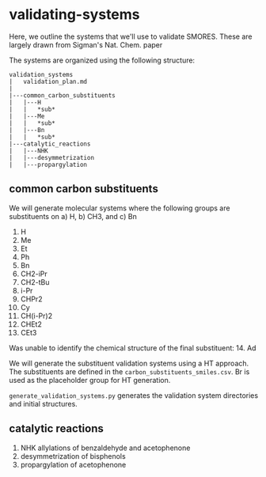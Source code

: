 # validating-systems
Here, we outline the systems that we'll use to validate SMORES.
These are largely drawn from Sigman's Nat. Chem. paper

The systems are organized using the following structure:

```
validation_systems
|   validation_plan.md
|
|---common_carbon_substituents
|   |---H
|   |   *sub*
|   |---Me
|   |   *sub*
|   |---Bn
|   |   *sub*
|---catalytic_reactions
|   |---NHK
|   |---desymmetrization
|   |---propargylation
```
## common carbon substituents
We will generate molecular systems where the following groups
are substituents on a) H, b) CH3, and c) Bn
1. H
2. Me
3. Et
4. Ph
5. Bn
6. CH2-iPr
7. CH2-tBu
8. i-Pr
9. CHPr2
10. Cy
11. CH(i-Pr)2
12. CHEt2
13. CEt3

Was unable to identify the chemical structure of the final
substituent:
14. Ad

We will generate the substituent validation systems using a HT
approach. The substituents are defined in the
``carbon_substituents_smiles.csv``. Br is used as the
placeholder group for HT generation.

``generate_validation_systems.py`` generates the validation
system directories and initial structures.


## catalytic reactions
1. NHK allylations of benzaldehyde and acetophenone
2. desymmetrization of bisphenols
3. propargylation of acetophenone

